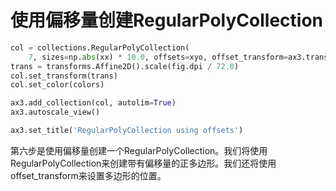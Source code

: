 # 使用偏移量创建RegularPolyCollection

```python
col = collections.RegularPolyCollection(
    7, sizes=np.abs(xx) * 10.0, offsets=xyo, offset_transform=ax3.transData)
trans = transforms.Affine2D().scale(fig.dpi / 72.0)
col.set_transform(trans)
col.set_color(colors)

ax3.add_collection(col, autolim=True)
ax3.autoscale_view()

ax3.set_title('RegularPolyCollection using offsets')
```

第六步是使用偏移量创建一个RegularPolyCollection。我们将使用RegularPolyCollection来创建带有偏移量的正多边形。我们还将使用offset_transform来设置多边形的位置。

